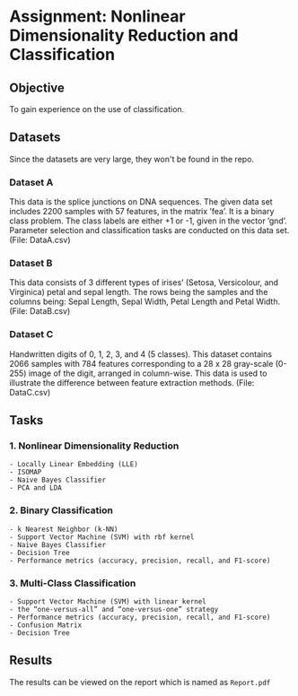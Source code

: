 # Assignment: Nonlinear Dimensionality Reduction and Classification

## Objective

To gain experience on the use of classification.

## Datasets

Since the datasets are very large, they won't be found in the repo.

### Dataset A
This data is the splice junctions on DNA sequences. The given data set includes 2200 samples with 57 features, in the matrix ’fea’. It is a binary class problem. The class labels are either +1 or -1, given in the vector ’gnd’. Parameter selection and classification tasks are conducted on this data set. (File: DataA.csv) 

### Dataset B
This data consists of 3 different types of irises’ (Setosa, Versicolour, and Virginica) petal and sepal length. The rows being the samples and the columns being: Sepal Length, Sepal Width, Petal Length and Petal Width. (File: DataB.csv)

### Dataset C
Handwritten digits of 0, 1, 2, 3, and 4 (5 classes). This dataset contains 2066 samples with 784 features corresponding to a 28 x 28 gray-scale (0-255) image of the digit, arranged in column-wise. This data is used to illustrate the difference between feature extraction methods. (File: DataC.csv)

## Tasks

### 1. Nonlinear Dimensionality Reduction
    - Locally Linear Embedding (LLE)
    - ISOMAP
    - Naive Bayes Classifier
    - PCA and LDA

### 2. Binary Classification
    - k Nearest Neighbor (k-NN)
    - Support Vector Machine (SVM) with rbf kernel
    - Naive Bayes Classifier
    - Decision Tree
    - Performance metrics (accuracy, precision, recall, and F1-score)

### 3. Multi-Class Classification
    - Support Vector Machine (SVM) with linear kernel
    - the “one-versus-all” and “one-versus-one” strategy
    - Performance metrics (accuracy, precision, recall, and F1-score)
    - Confusion Matrix
    - Decision Tree

## Results

The results can be viewed on the report which is named as `Report.pdf`